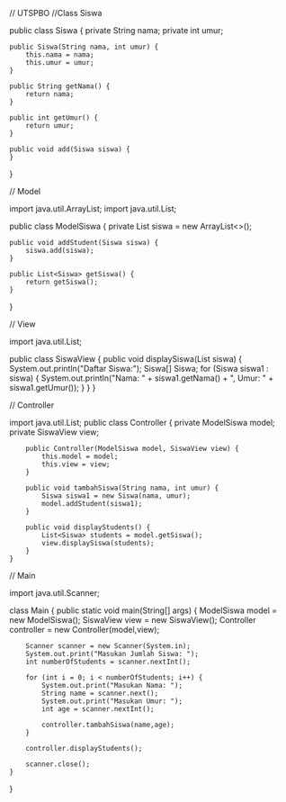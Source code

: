 // UTSPBO
//Class Siswa

public class Siswa {
    private String nama;
    private int umur;

    public Siswa(String nama, int umur) {
        this.nama = nama;
        this.umur = umur;
    }

    public String getNama() {
        return nama;
    }

    public int getUmur() {
        return umur;
    }

    public void add(Siswa siswa) {
    }
}

// Model

import java.util.ArrayList;
import java.util.List;

public class ModelSiswa {
    private List<Siswa> siswa = new ArrayList<>();

    public void addStudent(Siswa siswa) {
        siswa.add(siswa);
    }

    public List<Siswa> getSiswa() {
        return getSiswa();
    }

}

// View

import java.util.List;

public class SiswaView {
    public void displaySiswa(List<Siswa> siswa) {
        System.out.println("Daftar Siswa:");
        Siswa[] Siswa;
        for (Siswa siswa1 : siswa) {
            System.out.println("Nama: " + siswa1.getNama() + ", Umur: " + siswa1.getUmur());
        }
    }
}

// Controller

import java.util.List;
public class Controller {
        private ModelSiswa model;
        private SiswaView view;

        public Controller(ModelSiswa model, SiswaView view) {
            this.model = model;
            this.view = view;
        }

        public void tambahSiswa(String nama, int umur) {
            Siswa siswa1 = new Siswa(nama, umur);
            model.addStudent(siswa1);
        }

        public void displayStudents() {
            List<Siswa> students = model.getSiswa();
            view.displaySiswa(students);
        }
    }

// Main

import java.util.Scanner;

class Main {
    public static void main(String[] args) {
        ModelSiswa model = new ModelSiswa();
        SiswaView view = new SiswaView();
        Controller controller = new Controller(model,view);

        Scanner scanner = new Scanner(System.in);
        System.out.print("Masukan Jumlah Siswa: ");
        int numberOfStudents = scanner.nextInt();

        for (int i = 0; i < numberOfStudents; i++) {
            System.out.print("Masukan Nama: ");
            String name = scanner.next();
            System.out.print("Masukan Umur: ");
            int age = scanner.nextInt();

            controller.tambahSiswa(name,age);
        }

        controller.displayStudents();

        scanner.close();
    }
}
